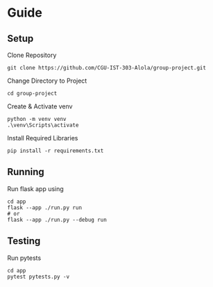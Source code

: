 # Guide
## Setup
Clone Repository<br>
```
git clone https://github.com/CGU-IST-303-Alola/group-project.git
```

Change Directory to Project<br>
```
cd group-project
```

Create & Activate venv<br>
```
python -m venv venv
.\venv\Scripts\activate
```

Install Required Libraries<br>
```
pip install -r requirements.txt
```

## Running
Run flask app using<br>
```
cd app
flask --app ./run.py run
# or 
flask --app ./run.py --debug run
```

## Testing
Run pytests<br>
```
cd app
pytest pytests.py -v
```